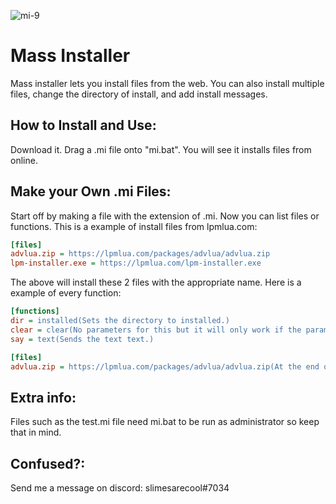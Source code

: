 ![mi-9](https://user-images.githubusercontent.com/99942135/200136897-8f4e08df-d273-4a9a-a710-85da0c38430a.png)

# Mass Installer
Mass installer lets you install files from the web.
You can also install multiple files, change the directory of install, and add install messages.

## How to Install and Use:
Download it.
Drag a .mi file onto "mi.bat".
You will see it installs files from online.

## Make your Own .mi Files:
Start off by making a file with the extension of .mi.
Now you can list files or functions.
This is a example of install files from lpmlua.com:

```ini
[files]
advlua.zip = https://lpmlua.com/packages/advlua/advlua.zip
lpm-installer.exe = https://lpmlua.com/lpm-installer.exe
```

The above will install these 2 files with the appropriate name.
Here is a example of every function:

```ini
[functions]
dir = installed(Sets the directory to installed.)
clear = clear(No parameters for this but it will only work if the parameter is clear. Clears the console.)
say = text(Sends the text text.)

[files]
advlua.zip = https://lpmlua.com/packages/advlua/advlua.zip(At the end of the parameters it says advlua.zip you put that before the equal sign. The parameter is the directory of file to install)
```

## Extra info:
Files such as the test.mi file need mi.bat to be run as administrator so keep that in mind.

## Confused?:
Send me a message on discord: slimesarecool#7034

